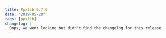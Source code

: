 ```yaml
---
title: Ppxlib 0.7.0
date: "2019-05-28"
tags: [ppxlib]
changelog: |
  Oops, we went looking but didn't find the changelog for this release 🙈
---
```

